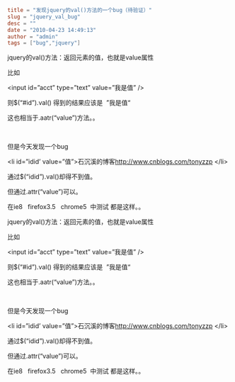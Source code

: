 ```toml
title = "发现jquery的val()方法的一个bug（待验证）"
slug = "jquery_val_bug"
desc = ""
date = "2010-04-23 14:49:13"
author = "admin"
tags = ["bug","jquery"]
```

<p>jquery的val()方法：返回元素的值，也就是value属性</p>  <p>比如</p>  <p>&lt;input id=”acct” type=”text” value=”我是值” /&gt;</p>  <p>则$(“#id”).val() 得到的结果应该是&#160; ”我是值“</p>  <p>这也相当于.aatr(“value”)方法。。</p>  <p>&#160;</p>  <p>但是今天发现一个bug</p>  <p>&lt;li id=”idid’ value=”值”&gt;石沉溪的博客<a href="http://www.cnblogs.com/tonyzzp">http://www.cnblogs.com/tonyzzp</a> &lt;/li&gt;</p>  <p>通过$(“idid”).val()却得不到值。</p>  <p>但通过.attr(“value”)可以。</p>  <p>在ie8&#160;&#160; firefox3.5&#160;&#160; chrome5&#160; 中测试 都是这样。。</p>


<!--more-->

<p>jquery的val()方法：返回元素的值，也就是value属性</p>  <p>比如</p>  <p>&lt;input id=”acct” type=”text” value=”我是值” /&gt;</p>  <p>则$(“#id”).val() 得到的结果应该是&#160; ”我是值“</p>  <p>这也相当于.aatr(“value”)方法。。</p>  <p>&#160;</p>  <p>但是今天发现一个bug</p>  <p>&lt;li id=”idid’ value=”值”&gt;石沉溪的博客<a href="http://www.cnblogs.com/tonyzzp">http://www.cnblogs.com/tonyzzp</a> &lt;/li&gt;</p>  <p>通过$(“idid”).val()却得不到值。</p>  <p>但通过.attr(“value”)可以。</p>  <p>在ie8&#160;&#160; firefox3.5&#160;&#160; chrome5&#160; 中测试 都是这样。。</p>

